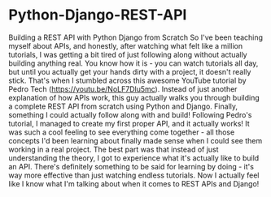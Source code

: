 # Python-Django-REST-API

Building a REST API with Python Django from Scratch
So I've been teaching myself about APIs, and honestly, after watching what felt like a million tutorials, I was getting a bit tired of just following along without actually building anything real. You know how it is - you can watch tutorials all day, but until you actually get your hands dirty with a project, it doesn't really stick.
That's when I stumbled across this awesome YouTube tutorial by Pedro Tech (https://youtu.be/NoLF7Dlu5mc). Instead of just another explanation of how APIs work, this guy actually walks you through building a complete REST API from scratch using Python and Django. Finally, something I could actually follow along with and build!
Following Pedro's tutorial, I managed to create my first proper API, and it actually works! It was such a cool feeling to see everything come together - all those concepts I'd been learning about finally made sense when I could see them working in a real project.
The best part was that instead of just understanding the theory, I got to experience what it's actually like to build an API. There's definitely something to be said for learning by doing - it's way more effective than just watching endless tutorials. Now I actually feel like I know what I'm talking about when it comes to REST APIs and Django!

